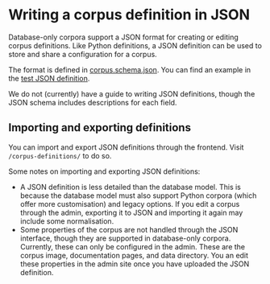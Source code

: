 # Writing a corpus definition in JSON

Database-only corpora support a JSON format for creating or editing corpus definitions. Like Python definitions, a JSON definition can be used to store and share a configuration for a corpus.

The format is defined in [corpus.schema.json](/backend/addcorpus/schemas/corpus.schema.json). You can find an example in the [test JSON definition](../backend/corpora_test/basic/mock_corpus.json).

We do not (currently) have a guide to writing JSON definitions, though the JSON schema includes descriptions for each field.

## Importing and exporting definitions

You can import and export JSON definitions through the frontend. Visit `/corpus-definitions/` to do so.

Some notes on importing and exporting JSON definitions:

- A JSON definition is less detailed than the database model. This is because the database model must also support Python corpora (which offer more customisation) and legacy options. If you edit a corpus through the admin, exporting it to JSON and importing it again may include some normalisation.
- Some properties of the corpus are not handled through the JSON interface, though they are supported in database-only corpora. Currently, these can only be configured in the admin. These are the corpus image, documentation pages, and data directory. You an edit these properties in the admin site once you have uploaded the JSON definition.
